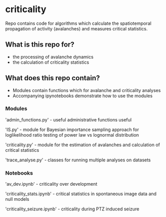 # criticality
Repo contains code for algorithms which calculate the spatiotemporal propagation of activity (avalanches) and measures critical statistics.

## What is this repo for?
* the processing of avalanche dynamics
* the calculation of criticality statistics

## What does this repo contain?
* Modules contain functions which for avalanche and criticality analyses
* Accompanying ipynotebooks demonstrate how to use the modules

### Modules
'admin_functions.py' - useful administrative functions useful 

'IS.py' - module for Bayesian importance sampling approach for loglikelihood ratio testing of power law vs lognormal distribution

'criticality.py' - module for the estimation of avalanches and calculation of critical statistics

'trace_analyse.py' - classes for running multiple analyses on datasets


### Notebooks

'av_dev.ipynb' - criticality over development

'criticality_stats.ipynb' - critical statistics in spontaneous image data and null models

'criticality_seizure.ipynb' - criticality during PTZ induced seizure
